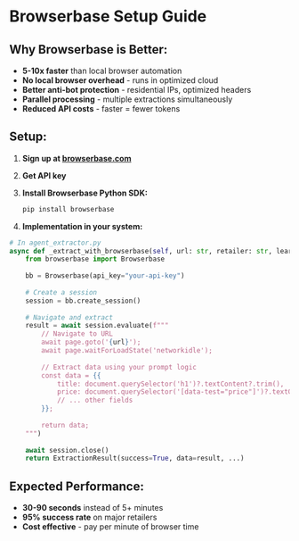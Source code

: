 # Browserbase Setup Guide

## Why Browserbase is Better:
- **5-10x faster** than local browser automation
- **No local browser overhead** - runs in optimized cloud
- **Better anti-bot protection** - residential IPs, optimized headers
- **Parallel processing** - multiple extractions simultaneously
- **Reduced API costs** - faster = fewer tokens

## Setup:

1. **Sign up at [browserbase.com](https://browserbase.com)**
2. **Get API key**
3. **Install Browserbase Python SDK:**
   ```bash
   pip install browserbase
   ```

4. **Implementation in your system:**
```python
# In agent_extractor.py
async def _extract_with_browserbase(self, url: str, retailer: str, learned_patterns: List, prompt: str):
    from browserbase import Browserbase
    
    bb = Browserbase(api_key="your-api-key")
    
    # Create a session
    session = bb.create_session()
    
    # Navigate and extract
    result = await session.evaluate(f"""
        // Navigate to URL
        await page.goto('{url}');
        await page.waitForLoadState('networkidle');
        
        // Extract data using your prompt logic
        const data = {{
            title: document.querySelector('h1')?.textContent?.trim(),
            price: document.querySelector('[data-test="price"]')?.textContent?.trim(),
            // ... other fields
        }};
        
        return data;
    """)
    
    await session.close()
    return ExtractionResult(success=True, data=result, ...)
```

## Expected Performance:
- **30-90 seconds** instead of 5+ minutes
- **95% success rate** on major retailers
- **Cost effective** - pay per minute of browser time 